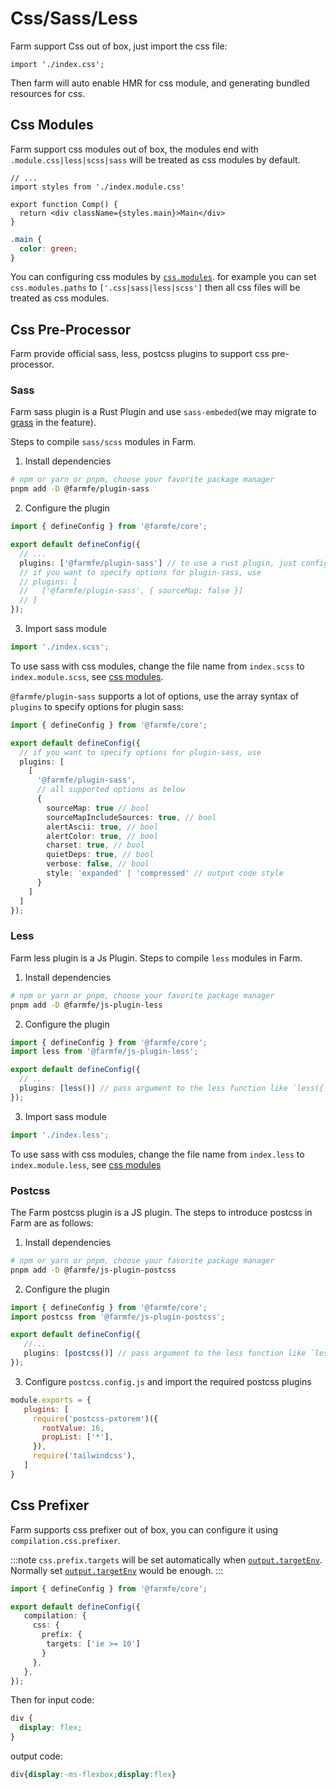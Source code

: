 # Css/Sass/Less
Farm support Css out of box, just import the css file:

```tsx
import './index.css';
```

Then farm will auto enable HMR for css module, and generating bundled resources for css.

## Css Modules
Farm support css modules out of box, the modules end with `.module.css|less|scss|sass` will be treated as css modules by default.

```tsx title="comp.tsx"
// ...
import styles from './index.module.css'

export function Comp() {
  return <div className={styles.main}>Main</div>
}
```
```css title="index.module.css"
.main {
  color: green;
}
```
You can configuring css modules by [`css.modules`](/docs/config/compilation-options#cssmodules). for example you can set `css.modules.paths` to `['.css|sass|less|scss']` then all css files will be treated as css modules.

## Css Pre-Processor
Farm provide official sass, less, postcss plugins to support css pre-processor.

### Sass
Farm sass plugin is a Rust Plugin and use `sass-embeded`(we may migrate to [grass](https://github.com/connorskees/grass) in the feature).

Steps to compile `sass/scss` modules in Farm.
1. Install dependencies
```sh
# npm or yarn or pnpm, choose your favorite package manager
pnpm add -D @farmfe/plugin-sass
```

2. Configure the plugin
```ts
import { defineConfig } from '@farmfe/core';

export default defineConfig({
  // ...
  plugins: ['@farmfe/plugin-sass'] // to use a rust plugin, just configure its package name as a string
  // if you want to specify options for plugin-sass, use
  // plugins: [
  //   ['@farmfe/plugin-sass', { sourceMap: false }]
  // ]
});
```

3. Import sass module
```ts
import './index.scss';
```

To use sass with css modules, change the file name from `index.scss` to `index.module.scss`, see [css modules](/docs/config/farm-config#cssmodules).

`@farmfe/plugin-sass` supports a lot of options, use the array syntax of `plugins` to specify options for plugin sass:

```ts
import { defineConfig } from '@farmfe/core';

export default defineConfig({
  // if you want to specify options for plugin-sass, use
  plugins: [
    [
      '@farmfe/plugin-sass',
      // all supported options as below
      {
        sourceMap: true // bool
        sourceMapIncludeSources: true, // bool
        alertAscii: true, // bool
        alertColor: true, // bool
        charset: true, // bool
        quietDeps: true, // bool
        verbose: false, // bool
        style: 'expanded' | 'compressed' // output code style
      }
    ]
  ]
});
```


### Less
Farm less plugin is a Js Plugin. Steps to compile `less` modules in Farm.

1. Install dependencies
```sh
# npm or yarn or pnpm, choose your favorite package manager
pnpm add -D @farmfe/js-plugin-less
```

2. Configure the plugin
```ts
import { defineConfig } from '@farmfe/core';
import less from '@farmfe/js-plugin-less';

export default defineConfig({
  // ...
  plugins: [less()] // pass argument to the less function like `less({ /* your options */ })` to specify less options
});
```

3. Import sass module
```ts
import './index.less';
```

To use sass with css modules, change the file name from `index.less` to `index.module.less`, see [css modules](/docs/config/farm-config#cssmodules)

### Postcss
The Farm postcss plugin is a JS plugin. The steps to introduce postcss in Farm are as follows:

1. Install dependencies
```sh
# npm or yarn or pnpm, choose your favorite package manager
pnpm add -D @farmfe/js-plugin-postcss
```

2. Configure the plugin
```ts
import { defineConfig } from '@farmfe/core';
import postcss from '@farmfe/js-plugin-postcss';

export default defineConfig({
   //...
   plugins: [postcss()] // pass argument to the less function like `less({ /* your options */ })` to specify less options
});
```

3. Configure `postcss.config.js` and import the required postcss plugins

```js title=postcss.config.js
module.exports = {
   plugins: [
     require('postcss-pxtorem')({
       rootValue: 16,
       propList: ['*'],
     }),
     require('tailwindcss'),
   ]
}
```

## Css Prefixer
Farm supports css prefixer out of box, you can configure it using `compilation.css.prefixer`.

:::note
`css.prefix.targets` will be set automatically when [`output.targetEnv`](/docs/config/compilation-options#output-targetenv). Normally set [`output.targetEnv`](/docs/config/compilation-options#output-targetenv) would be enough.
:::

```ts title="farm.config.ts"
import { defineConfig } from '@farmfe/core';

export default defineConfig({
   compilation: {
     css: {
       prefix: {
        targets: ['ie >= 10']
       }
     },
   },
});
```
Then for input code:
```css
div {
  display: flex;
}
```
output code:
```css
div{display:-ms-flexbox;display:flex}
```